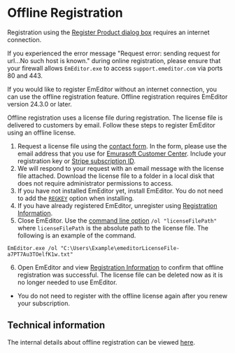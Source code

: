 # Offline Registration

Registration using the [Register Product dialog box](../../dlg/regist/index) requires an internet connection.

If you experienced the error message "Request error: sending request for url…No such host is known." during online registration, please ensure that your firewall allows `EmEditor.exe` to access `support.emeditor.com` via ports 80 and 443.

If you would like to register EmEditor without an internet connection, you can use the offline registration feature. Offline registration requires EmEditor version 24.3.0 or later.

Offline registration uses a license file during registration. The license file is delivered to customers by email. Follow these steps to register EmEditor using an offline license.

1. Request a license file using the [contact form](https://www.emeditor.com/support/#contact). In the form, please use the email address that you use for [Emurasoft Customer Center](https://support.emeditor.com/). Include your registration key or [Stripe subscription ID](https://support.emeditor.com/en/account/subscriptions).
2. We will respond to your request with an email message with the license file attached. Download the license file to a folder in a local disk that does not require administrator permissions to access.
3. If you have not installed EmEditor yet, install EmEditor. You do not need to add the [`REGKEY`](https://www.emeditor.com/faq/installation-faq/how-can-i-install-emeditor-without-displaying-dialog-boxes/) option when installing.
4. If you have already registered EmEditor, unregister using [Registration Information](../../dlg/registration_info/index).
5. Close EmEditor. Use the [command line option](https://www.emeditor.org/en/howto/file/file_commandline.html#options) `/ol "licenseFilePath"` where `licenseFilePath` is the absolute path to the license file. The following is an example of the command.

```
EmEditor.exe /ol "C:\Users\Example\emeditorLicenseFile-a7PT7Au3TOelfK1w.txt"
```

6. Open EmEditor and view [Registration Information](../../dlg/registration_info/index) to confirm that offline registration was successful. The license file can be deleted now as it is no longer needed to use EmEditor.

- You do not need to register with the offline license again after you renew your subscription.

## Technical information

The internal details about offline registration can be viewed [here](https://www.emeditor.com/general/new-validation-system-explained/).